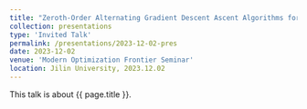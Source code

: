 ```yaml
---
title: "Zeroth-Order Alternating Gradient Descent Ascent Algorithms for A Class of Nonconvex-Nonconcave Minimax Problems"
collection: presentations
type: 'Invited Talk'
permalink: /presentations/2023-12-02-pres
date: 2023-12-02
venue: 'Modern Optimization Frontier Seminar'
location: Jilin University, 2023.12.02
---
```


This talk is about {{ page.title }}.
